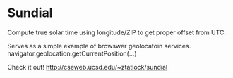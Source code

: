 # Sundial

Compute true solar time using longitude/ZIP to get proper offset from UTC.

Serves as a simple example of browswer geolocatoin services.
  navigator.geolocation.getCurrentPosition(...)

Check it out!
  http://cseweb.ucsd.edu/~ztatlock/sundial
